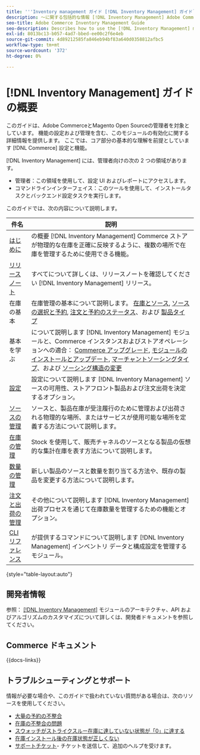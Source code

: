 ```yaml
---
title: '''Inventory management ガイド [!DNL Inventory Management] ガイド`'
description: ～に関する包括的な情報 [!DNL Inventory Management] Adobe Commerce管理者およびMagento Open Source管理者（移行や設定を含む）
seo-title: Adobe Commerce Inventory Management Guide
seo-description: Describes how to use the [!DNL Inventory Management] module in Adobe Commerce or Magento Open Source.
exl-id: 8013bc13-b057-4ad7-bbed-ee00c2f6e4eb
source-git-commit: 4d89212585fa846eb94bf83a640d0358812afbc5
workflow-type: tm+mt
source-wordcount: '372'
ht-degree: 0%

---
```


# [!DNL Inventory Management] ガイドの概要

このガイドは、Adobe CommerceとMagento Open Sourceの管理者を対象としています。 機能の設定および管理を含む、このモジュールの有効化に関する詳細情報を提供します。 ここでは、コア部分の基本的な理解を前提としています [!DNL Commerce] 設定と機能。

[!DNL Inventory Management] には、管理者向けの次の 2 つの領域があります。

- 管理者：この領域を使用して、設定 UI およびレポートにアクセスします。
- コマンドラインインターフェイス：このツールを使用して、インストールタスクとバックエンド設定タスクを実行します。

このガイドでは、次の内容について説明します。

| 件名 | 説明 |
| ------- | ----------- |
| [はじめに](introduction.md) | の概要 [!DNL Inventory Management] Commerce ストアが物理的な在庫を正確に反映するように、複数の場所で在庫を管理するために使用できる機能。 |
| [リリースノート](release-notes.md) | すべてについて詳しくは、リリースノートを確認してください [!DNL Inventory Management] リリース。 |
| 在庫の基本 | 在庫管理の基本について説明します。 [在庫とソース](sources-stocks.md), [ソースの選択と予約](selection-reservations.md), [注文と予約のステータス](order-status.md)、および [製品タイプ](product-types.md) |
| 基本を学ぶ | について説明します [!DNL Inventory Management] モジュールと、Commerce インスタンスおよびストアオペレーションへの適合： [Commerce アップグレード](migrate.md), [モジュールのインストールとアップデート](install-update.md), [マーチャントソーシングタイプ](merchant-sourcing.md)、および [ソーシング構造の変更](expand-restructure.md) |
| [設定](configuration.md) | 設定について説明します [!DNL Inventory Management] ソースの可用性、ストアフロント製品および注文出荷を決定するオプション。 |
| [ソースの管理](sources-manage.md) | ソースと、製品在庫が受注履行のために管理および出荷される物理的な場所、またはサービスが使用可能な場所を定義する方法について説明します。 |
| [在庫の管理](stocks-manage.md) | Stock を使用して、販売チャネルのソースとなる製品の仮想的な集計在庫を表す方法について説明します。 |
| [数量の管理](quantities-manage.md) | 新しい製品のソースと数量を割り当てる方法や、既存の製品を変更する方法について説明します。 |
| [注文と出荷の管理](shipments.md) | その他について説明します [!DNL Inventory Management] 出荷プロセスを通じて在庫数量を管理するための機能とオプション。 |
| [CLI リファレンス](cli.md) | が提供するコマンドについて説明します [!DNL Inventory Management] インベントリ データと構成設定を管理するモジュール。 |

{style="table-layout:auto"}

## 開発者情報

参照： [[!DNL Inventory Management]](https://developer.adobe.com/commerce/webapi/rest/inventory/) モジュールのアーキテクチャ、API およびアルゴリズムのカスタマイズについて詳しくは、開発者ドキュメントを参照してください。

## Commerce ドキュメント

{{docs-links}}

## トラブルシューティングとサポート

情報が必要な場合や、このガイドで扱われていない質問がある場合は、次のリソースを使用してください。

- [大量の予約の不整合](https://experienceleague.adobe.com/docs/commerce-knowledge-base/kb/support-tools/patches/v1-0-8/mdva-30112-magento-patch-large-number-reservation-inconsistencies.html)
- [在庫の不整合の問題](https://experienceleague.adobe.com/docs/commerce-knowledge-base/kb/support-tools/patches/v1-0-14/mdva-33281-magento-patch-inventory-inconsistency-issues.html)
- [スウォッチがストライクスルー在庫に達していない状態が「0」に達する](https://experienceleague.adobe.com/docs/commerce-knowledge-base/kb/support-tools/patches/v1-0-17/mdva-34850-swatches-not-strike-through-inventory-reaches-0.html)
- [在庫インストール後の在庫状態が正しくない](https://experienceleague.adobe.com/docs/commerce-knowledge-base/kb/troubleshooting/miscellaneous/stock-status-incorrect-after-magento-inventory-install.html)
- [サポートチケット](https://experienceleague.adobe.com/docs/commerce-knowledge-base/kb/help-center-guide/magento-help-center-user-guide.html#submit-ticket)- チケットを送信して、追加のヘルプを受けます。
